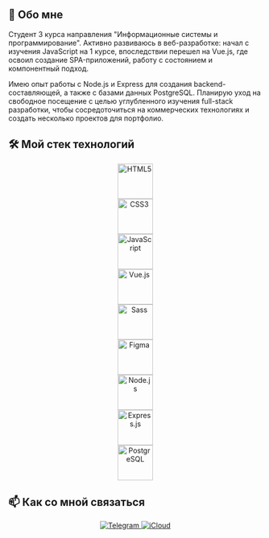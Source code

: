 ## 🚀 Обо мне
<span>Студент 3 курса направления "Информационные системы и программирование". Активно развиваюсь в веб-разработке: начал с изучения JavaScript на 1 курсе, впоследствии перешел на Vue.js, где освоил создание SPA-приложений, работу с состоянием и компонентный подход. 

Имею опыт работы с Node.js и Express для создания backend-составляющей, а также с базами данных PostgreSQL. Планирую уход на свободное посещение с целью углубленного изучения full-stack разработки, чтобы сосредоточиться на коммерческих технологиях и создать несколько проектов для портфолио.</span>

## 🛠️ Мой стек технологий
<p align="center">
  <a href="https://ru.wikipedia.org/wiki/HTML5" target="_blank" rel="noreferrer">
    <img src="https://profilinator.rishav.dev/skills-assets/html5-original-wordmark.svg" alt="HTML5" title="HTML5" width="70" height="70" style="margin: 0 10px; display: block;" />
  </a>
  <a href="https://www.w3schools.com/css/" target="_blank" rel="noreferrer">
    <img src="https://profilinator.rishav.dev/skills-assets/css3-original-wordmark.svg" alt="CSS3" title="CSS3" width="70" height="70" style="margin: 0 10px; display: block;" />
  </a>
  <a href="https://www.javascript.com/" target="_blank" rel="noreferrer">
    <img src="https://profilinator.rishav.dev/skills-assets/javascript-original.svg" alt="JavaScript" title="JavaScript" width="70" height="70" style="margin: 0 10px; display: block;"/>
  </a>
  <a href="https://vuejs.org/" target="_blank" rel="noreferrer">
    <img src="https://profilinator.rishav.dev/skills-assets/vuejs-original-wordmark.svg" alt="Vue.js" title="Vue.js" width="70" height="70" style="margin: 0 10px; display: block;" />
  </a>
  <a href="https://sass-lang.com/" target="_blank" rel="noreferrer">
    <img src="https://profilinator.rishav.dev/skills-assets/sass-original.svg" alt="Sass" title="Sass" width="70" height="70" style="margin: 0 10px; display: block;" />
  </a>
  <a href="https://www.figma.com/" target="_blank" rel="noreferrer">
    <img src="https://profilinator.rishav.dev/skills-assets/figma-icon.svg" alt="Figma" title="Figma" width="70" height="70" style="margin: 0 10px; display: block;"/>
  </a>
  <a href="https://nodejs.org/" target="_blank" rel="noreferrer">
    <img src="https://profilinator.rishav.dev/skills-assets/nodejs-original-wordmark.svg" alt="Node.js" title="Node.js" width="70" height="70" style="margin: 0 10px; display: block;"/>
  </a>
  <a href="https://expressjs.com/" target="_blank" rel="noreferrer">
    <img src="https://profilinator.rishav.dev/skills-assets/express-original-wordmark.svg" alt="Express.js" title="Express.js" width="70" height="70" style="margin: 0 10px; display: block;"/>
  </a>
  <a href="https://www.postgresql.org/" target="_blank" rel="noreferrer">
    <img src="https://profilinator.rishav.dev/skills-assets/postgresql-original-wordmark.svg" alt="PostgreSQL" title="PostgreSQL" width="70" height="70" style="margin: 0 10px; display: block;"/>
  </a>
</p>

## 📫 Как со мной связаться

<div align="center">
  <a href="https://t.me/qiuscou" target="_blank">
    <img src="https://img.shields.io/badge/Telegram-2CA5E0?style=for-the-badge&logo=telegram&logoColor=white" alt="Telegram"/>
  </a>
<a href="mailto:qiuscou@icloud.com">
    <img src="https://img.shields.io/badge/iCloud-3693F3?style=for-the-badge&logo=icloud&logoColor=white" alt="iCloud"/>
</a>
</div>
